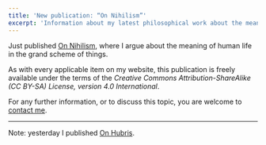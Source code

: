 ```yaml
---
title: 'New publication: “On Nihilism”'
excerpt: 'Information about my latest philosophical work about the meaning of human life in the grand scheme of things.'
---
```


Just published [On Nihilism](https://protesilaos.com/nihilism), where I
argue about the meaning of human life in the grand scheme of things.

As with every applicable item on my website, this publication is freely
available under the terms of the _Creative Commons Attribution-ShareAlike
(CC BY-SA) License, version 4.0 International_.

For any further information, or to discuss this topic, you are welcome
to [contact me](https://protesilaos.com/contact).

* * *

Note: yesterday I published [On Hubris](https://protesilaos.com/hubris).
